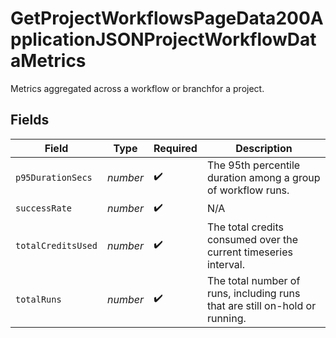 # GetProjectWorkflowsPageData200ApplicationJSONProjectWorkflowDataMetrics

Metrics aggregated across a workflow or branchfor a project.


## Fields

| Field                                                                       | Type                                                                        | Required                                                                    | Description                                                                 |
| --------------------------------------------------------------------------- | --------------------------------------------------------------------------- | --------------------------------------------------------------------------- | --------------------------------------------------------------------------- |
| `p95DurationSecs`                                                           | *number*                                                                    | :heavy_check_mark:                                                          | The 95th percentile duration among a group of workflow runs.                |
| `successRate`                                                               | *number*                                                                    | :heavy_check_mark:                                                          | N/A                                                                         |
| `totalCreditsUsed`                                                          | *number*                                                                    | :heavy_check_mark:                                                          | The total credits consumed over the current timeseries interval.            |
| `totalRuns`                                                                 | *number*                                                                    | :heavy_check_mark:                                                          | The total number of runs, including runs that are still on-hold or running. |